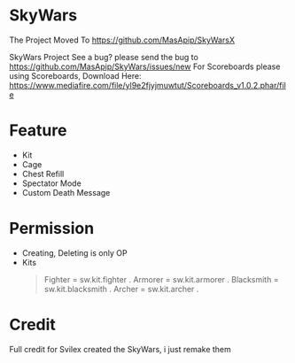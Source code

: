 # SkyWars

The Project Moved To https://github.com/MasApip/SkyWarsX

SkyWars Project
See a bug? please send the bug to https://github.com/MasApip/SkyWars/issues/new
For Scoreboards please using Scoreboards, Download Here: https://www.mediafire.com/file/yl9e2fjyjmuwtut/Scoreboards_v1.0.2.phar/file

# Feature
- Kit
- Cage
- Chest Refill
- Spectator Mode
- Custom Death Message

# Permission
- Creating, Deleting is only OP
- Kits
  > Fighter = sw.kit.fighter .
  > Armorer = sw.kit.armorer .
  > Blacksmith = sw.kit.blacksmith .
  > Archer = sw.kit.archer .

# Credit
Full credit for Svilex created the SkyWars, i just remake them
